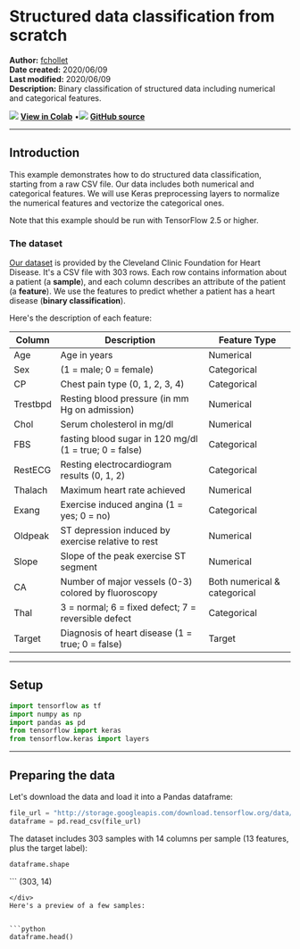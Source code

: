 # Structured data classification from scratch

**Author:** [fchollet](https://twitter.com/fchollet)<br>
**Date created:** 2020/06/09<br>
**Last modified:** 2020/06/09<br>
**Description:** Binary classification of structured data including numerical and categorical features.


<img class="k-inline-icon" src="https://colab.research.google.com/img/colab_favicon.ico"/> [**View in Colab**](https://colab.research.google.com/github/keras-team/keras-io/blob/master/examples/structured_data/ipynb/structured_data_classification_from_scratch.ipynb)  <span class="k-dot">•</span><img class="k-inline-icon" src="https://github.com/favicon.ico"/> [**GitHub source**](https://github.com/keras-team/keras-io/blob/master/examples/structured_data/structured_data_classification_from_scratch.py)



---
## Introduction

This example demonstrates how to do structured data classification, starting from a raw
CSV file. Our data includes both numerical and categorical features. We will use Keras
preprocessing layers to normalize the numerical features and vectorize the categorical
ones.

Note that this example should be run with TensorFlow 2.5 or higher.

### The dataset

[Our dataset](https://archive.ics.uci.edu/ml/datasets/heart+Disease) is provided by the
Cleveland Clinic Foundation for Heart Disease.
It's a CSV file with 303 rows. Each row contains information about a patient (a
**sample**), and each column describes an attribute of the patient (a **feature**). We
use the features to predict whether a patient has a heart disease (**binary
classification**).

Here's the description of each feature:

Column| Description| Feature Type
------------|--------------------|----------------------
Age | Age in years | Numerical
Sex | (1 = male; 0 = female) | Categorical
CP | Chest pain type (0, 1, 2, 3, 4) | Categorical
Trestbpd | Resting blood pressure (in mm Hg on admission) | Numerical
Chol | Serum cholesterol in mg/dl | Numerical
FBS | fasting blood sugar in 120 mg/dl (1 = true; 0 = false) | Categorical
RestECG | Resting electrocardiogram results (0, 1, 2) | Categorical
Thalach | Maximum heart rate achieved | Numerical
Exang | Exercise induced angina (1 = yes; 0 = no) | Categorical
Oldpeak | ST depression induced by exercise relative to rest | Numerical
Slope | Slope of the peak exercise ST segment | Numerical
CA | Number of major vessels (0-3) colored by fluoroscopy | Both numerical & categorical
Thal | 3 = normal; 6 = fixed defect; 7 = reversible defect | Categorical
Target | Diagnosis of heart disease (1 = true; 0 = false) | Target

---
## Setup


```python
import tensorflow as tf
import numpy as np
import pandas as pd
from tensorflow import keras
from tensorflow.keras import layers
```

---
## Preparing the data

Let's download the data and load it into a Pandas dataframe:


```python
file_url = "http://storage.googleapis.com/download.tensorflow.org/data/heart.csv"
dataframe = pd.read_csv(file_url)
```

The dataset includes 303 samples with 14 columns per sample (13 features, plus the target
label):


```python
dataframe.shape
```




<div class="k-default-codeblock">
```
(303, 14)

```
</div>
Here's a preview of a few samples:


```python
dataframe.head()
```




<div>
<style scoped>
    .dataframe tbody tr th:only-of-type {
        vertical-align: middle;
    }

<div class="k-default-codeblock">
```
.dataframe tbody tr th {
    vertical-align: top;
}

.dataframe thead th {
    text-align: right;
}
```
</div>
</style>
<table border="1" class="dataframe">
  <thead>
    <tr style="text-align: right;">
      <th></th>
      <th>age</th>
      <th>sex</th>
      <th>cp</th>
      <th>trestbps</th>
      <th>chol</th>
      <th>fbs</th>
      <th>restecg</th>
      <th>thalach</th>
      <th>exang</th>
      <th>oldpeak</th>
      <th>slope</th>
      <th>ca</th>
      <th>thal</th>
      <th>target</th>
    </tr>
  </thead>
  <tbody>
    <tr>
      <th>0</th>
      <td>63</td>
      <td>1</td>
      <td>1</td>
      <td>145</td>
      <td>233</td>
      <td>1</td>
      <td>2</td>
      <td>150</td>
      <td>0</td>
      <td>2.3</td>
      <td>3</td>
      <td>0</td>
      <td>fixed</td>
      <td>0</td>
    </tr>
    <tr>
      <th>1</th>
      <td>67</td>
      <td>1</td>
      <td>4</td>
      <td>160</td>
      <td>286</td>
      <td>0</td>
      <td>2</td>
      <td>108</td>
      <td>1</td>
      <td>1.5</td>
      <td>2</td>
      <td>3</td>
      <td>normal</td>
      <td>1</td>
    </tr>
    <tr>
      <th>2</th>
      <td>67</td>
      <td>1</td>
      <td>4</td>
      <td>120</td>
      <td>229</td>
      <td>0</td>
      <td>2</td>
      <td>129</td>
      <td>1</td>
      <td>2.6</td>
      <td>2</td>
      <td>2</td>
      <td>reversible</td>
      <td>0</td>
    </tr>
    <tr>
      <th>3</th>
      <td>37</td>
      <td>1</td>
      <td>3</td>
      <td>130</td>
      <td>250</td>
      <td>0</td>
      <td>0</td>
      <td>187</td>
      <td>0</td>
      <td>3.5</td>
      <td>3</td>
      <td>0</td>
      <td>normal</td>
      <td>0</td>
    </tr>
    <tr>
      <th>4</th>
      <td>41</td>
      <td>0</td>
      <td>2</td>
      <td>130</td>
      <td>204</td>
      <td>0</td>
      <td>2</td>
      <td>172</td>
      <td>0</td>
      <td>1.4</td>
      <td>1</td>
      <td>0</td>
      <td>normal</td>
      <td>0</td>
    </tr>
  </tbody>
</table>
</div>



The last column, "target", indicates whether the patient has a heart disease (1) or not
(0).

Let's split the data into a training and validation set:


```python
val_dataframe = dataframe.sample(frac=0.2, random_state=1337)
train_dataframe = dataframe.drop(val_dataframe.index)

print(
    "Using %d samples for training and %d for validation"
    % (len(train_dataframe), len(val_dataframe))
)
```

<div class="k-default-codeblock">
```
Using 242 samples for training and 61 for validation

```
</div>
Let's generate `tf.data.Dataset` objects for each dataframe:


```python

def dataframe_to_dataset(dataframe):
    dataframe = dataframe.copy()
    labels = dataframe.pop("target")
    ds = tf.data.Dataset.from_tensor_slices((dict(dataframe), labels))
    ds = ds.shuffle(buffer_size=len(dataframe))
    return ds


train_ds = dataframe_to_dataset(train_dataframe)
val_ds = dataframe_to_dataset(val_dataframe)
```

Each `Dataset` yields a tuple `(input, target)` where `input` is a dictionary of features
and `target` is the value `0` or `1`:


```python
for x, y in train_ds.take(1):
    print("Input:", x)
    print("Target:", y)
```

<div class="k-default-codeblock">
```
Input: {'age': <tf.Tensor: shape=(), dtype=int64, numpy=62>, 'sex': <tf.Tensor: shape=(), dtype=int64, numpy=0>, 'cp': <tf.Tensor: shape=(), dtype=int64, numpy=4>, 'trestbps': <tf.Tensor: shape=(), dtype=int64, numpy=160>, 'chol': <tf.Tensor: shape=(), dtype=int64, numpy=164>, 'fbs': <tf.Tensor: shape=(), dtype=int64, numpy=0>, 'restecg': <tf.Tensor: shape=(), dtype=int64, numpy=2>, 'thalach': <tf.Tensor: shape=(), dtype=int64, numpy=145>, 'exang': <tf.Tensor: shape=(), dtype=int64, numpy=0>, 'oldpeak': <tf.Tensor: shape=(), dtype=float64, numpy=6.2>, 'slope': <tf.Tensor: shape=(), dtype=int64, numpy=3>, 'ca': <tf.Tensor: shape=(), dtype=int64, numpy=3>, 'thal': <tf.Tensor: shape=(), dtype=string, numpy=b'reversible'>}
Target: tf.Tensor(1, shape=(), dtype=int64)

```
</div>
Let's batch the datasets:


```python
train_ds = train_ds.batch(32)
val_ds = val_ds.batch(32)
```

---
## Feature preprocessing with Keras layers


The following features are categorical features encoded as integers:

- `sex`
- `cp`
- `fbs`
- `restecg`
- `exang`
- `ca`

We will encode these features using **one-hot encoding**. We have two options
here:

 - Use `CategoryEncoding()`, which requires knowing the range of input values
 and will error on input outside the range.
 - Use `IntegerLookup()` which will build a lookup table for inputs and reserve
 an output index for unkown input values.

For this example, we want a simple solution that will handle out of range inputs
at inference, so we will use `IntegerLookup()`.

We also have a categorical feature encoded as a string: `thal`. We will create an
index of all possible features and encode output using the `StringLookup()` layer.

Finally, the following feature are continuous numerical features:

- `age`
- `trestbps`
- `chol`
- `thalach`
- `oldpeak`
- `slope`

For each of these features, we will use a `Normalization()` layer to make sure the mean
of each feature is 0 and its standard deviation is 1.

Below, we define 3 utility functions to do the operations:

- `encode_numerical_feature` to apply featurewise normalization to numerical features.
- `encode_string_categorical_feature` to first turn string inputs into integer indices,
then one-hot encode these integer indices.
- `encode_integer_categorical_feature` to one-hot encode integer categorical features.


```python
from tensorflow.keras.layers import IntegerLookup
from tensorflow.keras.layers import Normalization
from tensorflow.keras.layers import StringLookup


def encode_numerical_feature(feature, name, dataset):
    # Create a Normalization layer for our feature
    normalizer = Normalization()

    # Prepare a Dataset that only yields our feature
    feature_ds = dataset.map(lambda x, y: x[name])
    feature_ds = feature_ds.map(lambda x: tf.expand_dims(x, -1))

    # Learn the statistics of the data
    normalizer.adapt(feature_ds)

    # Normalize the input feature
    encoded_feature = normalizer(feature)
    return encoded_feature


def encode_categorical_feature(feature, name, dataset, is_string):
    lookup_class = StringLookup if is_string else IntegerLookup
    # Create a lookup layer which will turn strings into integer indices
    lookup = lookup_class(output_mode="binary")

    # Prepare a Dataset that only yields our feature
    feature_ds = dataset.map(lambda x, y: x[name])
    feature_ds = feature_ds.map(lambda x: tf.expand_dims(x, -1))

    # Learn the set of possible string values and assign them a fixed integer index
    lookup.adapt(feature_ds)

    # Turn the string input into integer indices
    encoded_feature = lookup(feature)
    return encoded_feature

```

---
## Build a model

With this done, we can create our end-to-end model:


```python
# Categorical features encoded as integers
sex = keras.Input(shape=(1,), name="sex", dtype="int64")
cp = keras.Input(shape=(1,), name="cp", dtype="int64")
fbs = keras.Input(shape=(1,), name="fbs", dtype="int64")
restecg = keras.Input(shape=(1,), name="restecg", dtype="int64")
exang = keras.Input(shape=(1,), name="exang", dtype="int64")
ca = keras.Input(shape=(1,), name="ca", dtype="int64")

# Categorical feature encoded as string
thal = keras.Input(shape=(1,), name="thal", dtype="string")

# Numerical features
age = keras.Input(shape=(1,), name="age")
trestbps = keras.Input(shape=(1,), name="trestbps")
chol = keras.Input(shape=(1,), name="chol")
thalach = keras.Input(shape=(1,), name="thalach")
oldpeak = keras.Input(shape=(1,), name="oldpeak")
slope = keras.Input(shape=(1,), name="slope")

all_inputs = [
    sex,
    cp,
    fbs,
    restecg,
    exang,
    ca,
    thal,
    age,
    trestbps,
    chol,
    thalach,
    oldpeak,
    slope,
]

# Integer categorical features
sex_encoded = encode_categorical_feature(sex, "sex", train_ds, False)
cp_encoded = encode_categorical_feature(cp, "cp", train_ds, False)
fbs_encoded = encode_categorical_feature(fbs, "fbs", train_ds, False)
restecg_encoded = encode_categorical_feature(restecg, "restecg", train_ds, False)
exang_encoded = encode_categorical_feature(exang, "exang", train_ds, False)
ca_encoded = encode_categorical_feature(ca, "ca", train_ds, False)

# String categorical features
thal_encoded = encode_categorical_feature(thal, "thal", train_ds, True)

# Numerical features
age_encoded = encode_numerical_feature(age, "age", train_ds)
trestbps_encoded = encode_numerical_feature(trestbps, "trestbps", train_ds)
chol_encoded = encode_numerical_feature(chol, "chol", train_ds)
thalach_encoded = encode_numerical_feature(thalach, "thalach", train_ds)
oldpeak_encoded = encode_numerical_feature(oldpeak, "oldpeak", train_ds)
slope_encoded = encode_numerical_feature(slope, "slope", train_ds)

all_features = layers.concatenate(
    [
        sex_encoded,
        cp_encoded,
        fbs_encoded,
        restecg_encoded,
        exang_encoded,
        slope_encoded,
        ca_encoded,
        thal_encoded,
        age_encoded,
        trestbps_encoded,
        chol_encoded,
        thalach_encoded,
        oldpeak_encoded,
    ]
)
x = layers.Dense(32, activation="relu")(all_features)
x = layers.Dropout(0.5)(x)
output = layers.Dense(1, activation="sigmoid")(x)
model = keras.Model(all_inputs, output)
model.compile("adam", "binary_crossentropy", metrics=["accuracy"])
```

Let's visualize our connectivity graph:


```python
# `rankdir='LR'` is to make the graph horizontal.
keras.utils.plot_model(model, show_shapes=True, rankdir="LR")
```

<div class="k-default-codeblock">
```
('You must install pydot (`pip install pydot`) and install graphviz (see instructions at https://graphviz.gitlab.io/download/) ', 'for plot_model/model_to_dot to work.')

```
</div>
---
## Train the model


```python
model.fit(train_ds, epochs=50, validation_data=val_ds)
```

<div class="k-default-codeblock">
```
Epoch 1/50
8/8 [==============================] - 1s 35ms/step - loss: 0.7554 - accuracy: 0.5058 - val_loss: 0.6907 - val_accuracy: 0.6393
Epoch 2/50
8/8 [==============================] - 0s 4ms/step - loss: 0.7024 - accuracy: 0.5917 - val_loss: 0.6564 - val_accuracy: 0.7049
Epoch 3/50
8/8 [==============================] - 0s 5ms/step - loss: 0.6661 - accuracy: 0.6249 - val_loss: 0.6252 - val_accuracy: 0.7213
Epoch 4/50
8/8 [==============================] - 0s 4ms/step - loss: 0.6287 - accuracy: 0.7024 - val_loss: 0.5978 - val_accuracy: 0.7377
Epoch 5/50
8/8 [==============================] - 0s 4ms/step - loss: 0.6490 - accuracy: 0.6668 - val_loss: 0.5745 - val_accuracy: 0.7213
Epoch 6/50
8/8 [==============================] - 0s 4ms/step - loss: 0.5906 - accuracy: 0.7570 - val_loss: 0.5550 - val_accuracy: 0.7541
Epoch 7/50
8/8 [==============================] - 0s 4ms/step - loss: 0.5659 - accuracy: 0.7353 - val_loss: 0.5376 - val_accuracy: 0.7869
Epoch 8/50
8/8 [==============================] - 0s 4ms/step - loss: 0.5463 - accuracy: 0.7190 - val_loss: 0.5219 - val_accuracy: 0.7869
Epoch 9/50
8/8 [==============================] - 0s 3ms/step - loss: 0.5498 - accuracy: 0.7106 - val_loss: 0.5082 - val_accuracy: 0.7869
Epoch 10/50
8/8 [==============================] - 0s 4ms/step - loss: 0.5344 - accuracy: 0.7141 - val_loss: 0.4965 - val_accuracy: 0.8033
Epoch 11/50
8/8 [==============================] - 0s 4ms/step - loss: 0.5369 - accuracy: 0.6961 - val_loss: 0.4857 - val_accuracy: 0.8033
Epoch 12/50
8/8 [==============================] - 0s 5ms/step - loss: 0.4920 - accuracy: 0.7948 - val_loss: 0.4757 - val_accuracy: 0.8197
Epoch 13/50
8/8 [==============================] - 0s 4ms/step - loss: 0.4802 - accuracy: 0.7915 - val_loss: 0.4674 - val_accuracy: 0.8197
Epoch 14/50
8/8 [==============================] - 0s 3ms/step - loss: 0.4936 - accuracy: 0.7382 - val_loss: 0.4599 - val_accuracy: 0.8197
Epoch 15/50
8/8 [==============================] - 0s 4ms/step - loss: 0.4956 - accuracy: 0.7907 - val_loss: 0.4538 - val_accuracy: 0.8033
Epoch 16/50
8/8 [==============================] - 0s 5ms/step - loss: 0.4455 - accuracy: 0.7839 - val_loss: 0.4484 - val_accuracy: 0.8033
Epoch 17/50
8/8 [==============================] - 0s 3ms/step - loss: 0.4192 - accuracy: 0.8480 - val_loss: 0.4432 - val_accuracy: 0.8197
Epoch 18/50
8/8 [==============================] - 0s 3ms/step - loss: 0.4265 - accuracy: 0.7966 - val_loss: 0.4393 - val_accuracy: 0.8197
Epoch 19/50
8/8 [==============================] - 0s 3ms/step - loss: 0.4694 - accuracy: 0.8085 - val_loss: 0.4366 - val_accuracy: 0.8197
Epoch 20/50
8/8 [==============================] - 0s 4ms/step - loss: 0.4566 - accuracy: 0.8133 - val_loss: 0.4336 - val_accuracy: 0.8197
Epoch 21/50
8/8 [==============================] - 0s 4ms/step - loss: 0.4060 - accuracy: 0.8351 - val_loss: 0.4314 - val_accuracy: 0.8197
Epoch 22/50
8/8 [==============================] - 0s 4ms/step - loss: 0.4059 - accuracy: 0.8435 - val_loss: 0.4290 - val_accuracy: 0.8197
Epoch 23/50
8/8 [==============================] - 0s 5ms/step - loss: 0.3863 - accuracy: 0.8342 - val_loss: 0.4272 - val_accuracy: 0.8197
Epoch 24/50
8/8 [==============================] - 0s 5ms/step - loss: 0.4222 - accuracy: 0.7998 - val_loss: 0.4260 - val_accuracy: 0.8197
Epoch 25/50
8/8 [==============================] - 0s 4ms/step - loss: 0.3662 - accuracy: 0.8245 - val_loss: 0.4247 - val_accuracy: 0.8033
Epoch 26/50
8/8 [==============================] - 0s 5ms/step - loss: 0.4014 - accuracy: 0.8217 - val_loss: 0.4232 - val_accuracy: 0.8033
Epoch 27/50
8/8 [==============================] - 0s 4ms/step - loss: 0.3935 - accuracy: 0.8375 - val_loss: 0.4219 - val_accuracy: 0.8033
Epoch 28/50
8/8 [==============================] - 0s 4ms/step - loss: 0.4319 - accuracy: 0.8026 - val_loss: 0.4206 - val_accuracy: 0.8197
Epoch 29/50
8/8 [==============================] - 0s 5ms/step - loss: 0.3893 - accuracy: 0.8074 - val_loss: 0.4202 - val_accuracy: 0.8197
Epoch 30/50
8/8 [==============================] - 0s 4ms/step - loss: 0.3437 - accuracy: 0.8605 - val_loss: 0.4200 - val_accuracy: 0.8197
Epoch 31/50
8/8 [==============================] - 0s 4ms/step - loss: 0.3859 - accuracy: 0.8133 - val_loss: 0.4198 - val_accuracy: 0.8197
Epoch 32/50
8/8 [==============================] - 0s 4ms/step - loss: 0.3716 - accuracy: 0.8443 - val_loss: 0.4195 - val_accuracy: 0.8197
Epoch 33/50
8/8 [==============================] - 0s 5ms/step - loss: 0.3691 - accuracy: 0.8217 - val_loss: 0.4198 - val_accuracy: 0.8197
Epoch 34/50
8/8 [==============================] - 0s 5ms/step - loss: 0.3579 - accuracy: 0.8388 - val_loss: 0.4195 - val_accuracy: 0.8197
Epoch 35/50
8/8 [==============================] - 0s 4ms/step - loss: 0.3164 - accuracy: 0.8620 - val_loss: 0.4199 - val_accuracy: 0.8197
Epoch 36/50
8/8 [==============================] - 0s 4ms/step - loss: 0.3276 - accuracy: 0.8433 - val_loss: 0.4210 - val_accuracy: 0.8197
Epoch 37/50
8/8 [==============================] - 0s 4ms/step - loss: 0.3781 - accuracy: 0.8469 - val_loss: 0.4214 - val_accuracy: 0.8197
Epoch 38/50
8/8 [==============================] - 0s 4ms/step - loss: 0.3522 - accuracy: 0.8482 - val_loss: 0.4214 - val_accuracy: 0.8197
Epoch 39/50
8/8 [==============================] - 0s 4ms/step - loss: 0.3988 - accuracy: 0.7981 - val_loss: 0.4216 - val_accuracy: 0.8197
Epoch 40/50
8/8 [==============================] - 0s 4ms/step - loss: 0.3340 - accuracy: 0.8782 - val_loss: 0.4229 - val_accuracy: 0.8197
Epoch 41/50
8/8 [==============================] - 0s 4ms/step - loss: 0.3404 - accuracy: 0.8318 - val_loss: 0.4227 - val_accuracy: 0.8197
Epoch 42/50
8/8 [==============================] - 0s 4ms/step - loss: 0.3005 - accuracy: 0.8533 - val_loss: 0.4225 - val_accuracy: 0.8197
Epoch 43/50
8/8 [==============================] - 0s 4ms/step - loss: 0.3364 - accuracy: 0.8675 - val_loss: 0.4223 - val_accuracy: 0.8197
Epoch 44/50
8/8 [==============================] - 0s 4ms/step - loss: 0.2801 - accuracy: 0.8792 - val_loss: 0.4229 - val_accuracy: 0.8197
Epoch 45/50
8/8 [==============================] - 0s 4ms/step - loss: 0.3463 - accuracy: 0.8487 - val_loss: 0.4237 - val_accuracy: 0.8197
Epoch 46/50
8/8 [==============================] - 0s 4ms/step - loss: 0.3047 - accuracy: 0.8694 - val_loss: 0.4238 - val_accuracy: 0.8197
Epoch 47/50
8/8 [==============================] - 0s 4ms/step - loss: 0.3157 - accuracy: 0.8621 - val_loss: 0.4249 - val_accuracy: 0.8197
Epoch 48/50
8/8 [==============================] - 0s 4ms/step - loss: 0.3048 - accuracy: 0.8557 - val_loss: 0.4251 - val_accuracy: 0.8197
Epoch 49/50
8/8 [==============================] - 0s 4ms/step - loss: 0.3722 - accuracy: 0.8316 - val_loss: 0.4254 - val_accuracy: 0.8197
Epoch 50/50
8/8 [==============================] - 0s 5ms/step - loss: 0.3302 - accuracy: 0.8688 - val_loss: 0.4254 - val_accuracy: 0.8197

<tensorflow.python.keras.callbacks.History at 0x7f1658167ac0>

```
</div>
We quickly get to 80% validation accuracy.

---
## Inference on new data

To get a prediction for a new sample, you can simply call `model.predict()`. There are
just two things you need to do:

1. wrap scalars into a list so as to have a batch dimension (models only process batches
of data, not single samples)
2. Call `convert_to_tensor` on each feature


```python
sample = {
    "age": 60,
    "sex": 1,
    "cp": 1,
    "trestbps": 145,
    "chol": 233,
    "fbs": 1,
    "restecg": 2,
    "thalach": 150,
    "exang": 0,
    "oldpeak": 2.3,
    "slope": 3,
    "ca": 0,
    "thal": "fixed",
}

input_dict = {name: tf.convert_to_tensor([value]) for name, value in sample.items()}
predictions = model.predict(input_dict)

print(
    "This particular patient had a %.1f percent probability "
    "of having a heart disease, as evaluated by our model." % (100 * predictions[0][0],)
)
```

<div class="k-default-codeblock">
```
This particular patient had a 18.8 percent probability of having a heart disease, as evaluated by our model.

```
</div>

